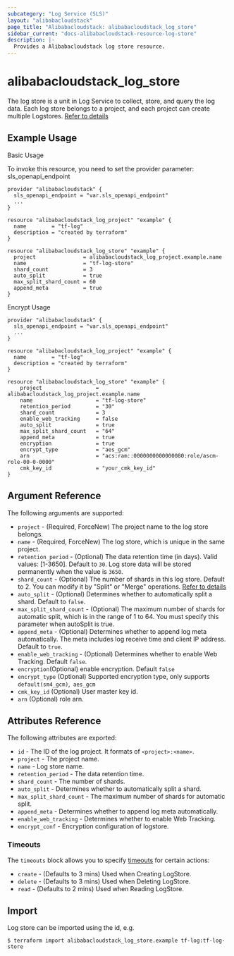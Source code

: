 ```yaml
---
subcategory: "Log Service (SLS)"
layout: "alibabacloudstack"
page_title: "Alibabacloudstack: alibabacloudstack_log_store"
sidebar_current: "docs-alibabacloudstack-resource-log-store"
description: |-
  Provides a Alibabacloudstack log store resource.
---
```


# alibabacloudstack\_log\_store

The log store is a unit in Log Service to collect, store, and query the log data. Each log store belongs to a project,
and each project can create multiple Logstores. [Refer to details](https://help.aliyun.com/apsara/enterprise/v_3_16_0_20220117/sls/enterprise-ascm-developer-guide/CreateLogstore.html?spm=a2c4g.14484438.10001.307)

## Example Usage

Basic Usage

To invoke this resource, you need to set the provider parameter: sls_openapi_endpoint
```
provider "alibabacloudstack" {
  sls_openapi_endpoint = "var.sls_openapi_endpoint"
  ...
}

resource "alibabacloudstack_log_project" "example" {
  name        = "tf-log"
  description = "created by terraform"
}

resource "alibabacloudstack_log_store" "example" {
  project               = alibabacloudstack_log_project.example.name
  name                  = "tf-log-store"
  shard_count           = 3
  auto_split            = true
  max_split_shard_count = 60
  append_meta           = true
}
```
Encrypt Usage
```
provider "alibabacloudstack" {
  sls_openapi_endpoint = "var.sls_openapi_endpoint"
  ...
}

resource "alibabacloudstack_log_project" "example" {
  name        = "tf-log"
  description = "created by terraform"
}

resource "alibabacloudstack_log_store" "example" {
    project                 = alibabacloudstack_log_project.example.name
    name                    = "tf-log-store"
    retention_period        = "30"
    shard_count             = 3
    enable_web_tracking     = false
    auto_split              = true
    max_split_shard_count   = "64"
    append_meta             = true
    encryption              = true
    encrypt_type            = "aes_gcm"
    arn                     = "acs:ram::0000000000000080:role/ascm-role-00-0-0000"
    cmk_key_id              = "your_cmk_key_id"
}
```


## Argument Reference

The following arguments are supported:

* `project` - (Required, ForceNew) The project name to the log store belongs.
* `name` - (Required, ForceNew) The log store, which is unique in the same project.
* `retention_period` - (Optional) The data retention time (in days). Valid values: [1-3650]. Default to `30`. Log store data will be stored permanently when the value is `3650`.
* `shard_count` - (Optional) The number of shards in this log store. Default to 2. You can modify it by "Split" or "Merge" operations. [Refer to details](https://www.alibabacloud.com/help/doc-detail/28976.htm)
* `auto_split` - (Optional) Determines whether to automatically split a shard. Default to `false`.
* `max_split_shard_count` - (Optional) The maximum number of shards for automatic split, which is in the range of 1 to 64. You must specify this parameter when autoSplit is true.
* `append_meta` - (Optional) Determines whether to append log meta automatically. The meta includes log receive time and client IP address. Default to `true`.
* `enable_web_tracking` - (Optional) Determines whether to enable Web Tracking. Default `false`.
* `encryption`(Optional) enable encryption. Default `false`
* `encrypt_type` (Optional) Supported encryption type, only supports `default(sm4_gcm)`,` aes_gcm`
* `cmk_key_id` (Optional) User master key id.
* `arn`   (Optional) role arn.

## Attributes Reference

The following attributes are exported:

* `id` - The ID of the log project. It formats of `<project>:<name>`.
* `project` - The project name.
* `name` - Log store name.
* `retention_period` - The data retention time.
* `shard_count` - The number of shards.
* `auto_split` - Determines whether to automatically split a shard.
* `max_split_shard_count` - The maximum number of shards for automatic split.
* `append_meta` - Determines whether to append log meta automatically.
* `enable_web_tracking` - Determines whether to enable Web Tracking.
* `encrypt_conf` - Encryption configuration of logstore.

### Timeouts

The `timeouts` block allows you to specify [timeouts](https://www.terraform.io/docs/configuration-0-11/resources.html#timeouts) for certain actions:

* `create`  - (Defaults to 3 mins) Used when Creating LogStore. 
* `delete`  - (Defaults to 3 mins) Used when Deleting LogStore.
* `read`    - (Defaults to 2 mins) Used when Reading LogStore.

## Import

Log store can be imported using the id, e.g.

```
$ terraform import alibabacloudstack_log_store.example tf-log:tf-log-store
```
